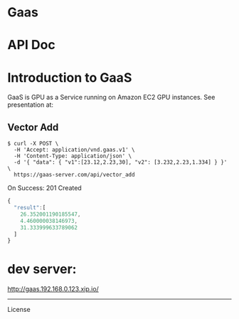 Gaas
========================

# API Doc

# Introduction to GaaS

GaaS is GPU as a Service running on Amazon EC2 GPU instances.
See presentation at:

## Vector Add


```shell
$ curl -X POST \
  -H 'Accept: application/vnd.gaas.v1' \
  -H 'Content-Type: application/json' \
  -d '{ "data": { "v1":[23.12,2.23,30], "v2": [3.232,2.23,1.334] } }' \
  https://gaas-server.com/api/vector_add
```

On Success: 201 Created

```javascript
{
  "result":[
    26.352001190185547,
    4.460000038146973,
    31.333999633789062
  ]
}
```

# dev server:

http://gaas.192.168.0.123.xip.io/



________________________

License
